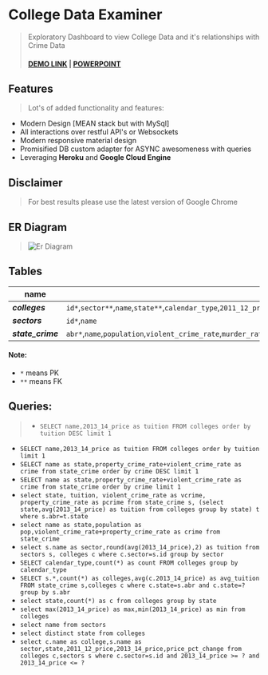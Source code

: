 ﻿# College Data Examiner
> Exploratory Dashboard to view College Data and it's relationships with Crime Data
> #### [DEMO LINK](https://temporary-demo-db.herokuapp.com) | [POWERPOINT](https://github.com/avdaredevil/College-Data-Explorer/raw/master/PPT.pptx)

## Features
> Lot's of added functionality and features:
- Modern Design [MEAN stack but with MySql]
- All interactions over restful API's or Websockets
- Modern responsive material design
- Promisified DB custom adapter for ASYNC awesomeness with queries
- Leveraging **Heroku** and **Google Cloud Engine**

## Disclaimer
> For best results please use the latest version of Google Chrome

## ER Diagram
> ![Er Diagram](https://cloud.githubusercontent.com/assets/5303018/20952985/5681c4de-bbfe-11e6-838f-9194c0a62038.png)

## Tables
>
name | rows
---  | ---
_**colleges**_ | `id*`,`sector**`,`name`,`state**`,`calendar_type`,`2011_12_price`,`2013_14_price`,`price_pct_change`
_**sectors**_ | `id*`,`name`
_**state_crime**_ | `abr*`,`name`,`population`,`violent_crime_rate`,`murder_rate`,`rape_rate`,`robbery_rate`,`aggravated_assault_rate`,`property_crime_rate`,`burglary_rate`,`theft_rate`,`motor_theft_rate`
>
#### Note:
- `*` means PK
- `**` means FK

## Queries:
> - `SELECT name,2013_14_price as tuition FROM colleges order by tuition DESC limit 1`
- `SELECT name,2013_14_price as tuition FROM colleges order by tuition limit 1`
- `SELECT name as state,property_crime_rate+violent_crime_rate as crime from state_crime order by crime DESC limit 1`
- `SELECT name as state,property_crime_rate+violent_crime_rate as crime from state_crime order by crime limit 1`
- `select state, tuition, violent_crime_rate as vcrime, property_crime_rate as pcrime from state_crime s, (select state,avg(2013_14_price) as tuition from colleges group by state) t where s.abr=t.state`
- `select name as state,population as pop,violent_crime_rate+property_crime_rate as crime from state_crime`
- `select s.name as sector,round(avg(2013_14_price),2) as tuition from sectors s, colleges c where c.sector=s.id group by sector`
- `SELECT calendar_type,count(*) as count FROM colleges group by calendar_type`
- `SELECT s.*,count(*) as colleges,avg(c.2013_14_price) as avg_tuition FROM state_crime s,colleges c where c.state=s.abr and c.state=? group by s.abr`
- `select state,count(*) as c from colleges group by state`
- `select max(2013_14_price) as max,min(2013_14_price) as min from colleges`
- `select name from sectors`
- `select distinct state from colleges`
- `select c.name as college,s.name as sector,state,2011_12_price,2013_14_price,price_pct_change from colleges c,sectors s where c.sector=s.id and 2013_14_price >= ? and 2013_14_price <= ?`

